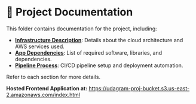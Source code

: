 # 📘 Project Documentation

This folder contains documentation for the project, including:

- **[Infrastructure Description](infrastructure.md)**: Details about the cloud architecture and AWS services used.
- **[App Dependencies](dependencies.md)**: List of required software, libraries, and dependencies.
- **[Pipeline Process](pipeline.md)**: CI/CD pipeline setup and deployment automation.

Refer to each section for more details.


**Hosted Frontend Application at:** https://udagram-proj-bucket.s3.us-east-2.amazonaws.com/index.html
